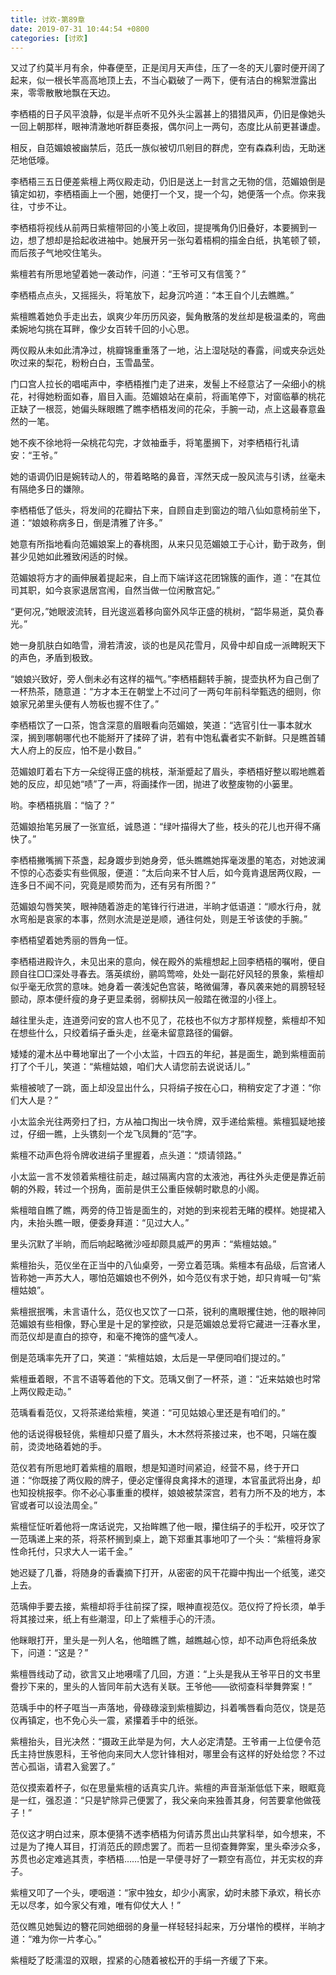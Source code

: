```yaml
---
title: 讨欢-第89章
date: 2019-07-31 10:44:54 +0800
categories: [讨欢]
---
```


又过了约莫半月有余，仲春便至，正是闰月天声佳，压了一冬的天儿霎时便开阔了起来，似一根长竿高高地顶上去，不当心戳破了一两下，便有洁白的棉絮泄露出来，零零散散地飘在天边。

李栖梧的日子风平浪静，似是半点听不见外头尘嚣甚上的猎猎风声，仍旧是像她头一回上朝那样，眼神清澈地听群臣奏报，偶尔问上一两句，态度比从前更甚谦虚。

相反，自范媚娘被幽禁后，范氏一族似被切爪剜目的群虎，空有森森利齿，无助迷茫地低嚎。

李栖梧三五日便差紫檀上两仪殿走动，仍旧是送上一封言之无物的信，范媚娘倒是镇定如初，李栖梧画上一个圈，她便打一个叉，提一个勾，她便落一个点。你来我往，寸步不让。

李栖梧将视线从前两日紫檀带回的小笺上收回，提提嘴角仍旧叠好，本要搁到一边，想了想却是拾起收进袖中。她展开另一张勾着梧桐的描金白纸，执笔顿了顿，而后孩子气地咬住笔头。

紫檀若有所思地望着她一袭动作，问道：“王爷可又有信笺？”

李栖梧点点头，又摇摇头，将笔放下，起身沉吟道：“本王自个儿去瞧瞧。”

紫檀瞧着她负手走出去，飒爽少年历历风姿，鬓角散落的发丝却是极温柔的，弯曲柔婉地勾挑在耳畔，像少女百转千回的小心思。

两仪殿从未如此清净过，桃瓣锦重重落了一地，沾上湿哒哒的春露，间或夹杂远处吹过来的梨花，粉粉白白，玉雪晶莹。

门口宫人拉长的唱喏声中，李栖梧推门走了进来，发髻上不经意沾了一朵细小的桃花，衬得她粉面如春，眉目入画。范媚娘站在桌前，将画笔停下，对窗临摹的桃花正缺了一根蕊，她偏头眯眼瞧了瞧李栖梧发间的花朵，手腕一动，点上这最春意盎然的一笔。

她不疾不徐地将一朵桃花勾完，才敛袖垂手，将笔墨搁下，对李栖梧行礼请安：“王爷。”

她的语调仍旧是婉转动人的，带着略略的鼻音，浑然天成一股风流与引诱，丝毫未有隔绝多日的嫌隙。

李栖梧低了低头，将发间的花瓣拈下来，自顾自走到窗边的暗八仙如意椅前坐下，道：“娘娘称病多日，倒是清雅了许多。”

她意有所指地看向范媚娘案上的春桃图，从来只见范媚娘工于心计，勤于政务，倒甚少见她如此雅致闲适的时候。

范媚娘将方才的画伸展着提起来，自上而下端详这花团锦簇的画作，道：“在其位司其职，如今哀家退居宫闱，自然当做一位闲散宫妃。”

“更何况，”她眼波流转，目光逡巡着移向窗外风华正盛的桃树，“韶华易逝，莫负春光。”

她一身肌肤白如皓雪，滑若清波，谈的也是风花雪月，风骨中却自成一派睥睨天下的声色，矛盾到极致。

“娘娘兴致好，旁人倒未必有这样的福气。”李栖梧翻转手腕，提壶执杯为自己倒了一杯热茶，随意道：“方才本王在朝堂上不过问了一两句年前科举甄选的细则，你娘家兄弟里头便有人笏板也握不住了。”

李栖梧饮了一口茶，饱含深意的眉眼看向范媚娘，笑道：“选官引仕一事本就水深，搁到哪朝哪代也不能掰开了揉碎了讲，若有中饱私囊者实不新鲜。只是瞧首辅大人府上的反应，怕不是小数目。”

范媚娘盯着右下方一朵绽得正盛的桃枝，渐渐蹙起了眉头，李栖梧好整以暇地瞧着她的反应，却见她“啧”了一声，将画揉作一团，抛进了收整废物的小篓里。

哟。李栖梧挑眉：“恼了？”

范媚娘抬笔另展了一张宣纸，诚恳道：“绿叶描得大了些，枝头的花儿也开得不痛快了。”

李栖梧撇嘴搁下茶盏，起身踱步到她身旁，低头瞧瞧她挥毫泼墨的笔态，对她波澜不惊的心态委实有些佩服，便道：“太后向来不甘人后，如今竟肯退居两仪殿，一连多日不闻不问，究竟是顺势而为，还有另有所图？”

范媚娘勾唇笑笑，眼神随着游走的笔锋行行进进，半晌才低语道：“顺水行舟，就水弯船是哀家的本事，然则水流是逆是顺，通往何处，则是王爷该使的手腕。”

李栖梧望着她秀丽的唇角一怔。

李栖梧进殿许久，未见出来的意向，候在殿外的紫檀想起上回李栖梧的嘱咐，便自顾自往□□深处寻春去。落英缤纷，鹂鸣莺啼，处处一副花好风轻的景象，紫檀却似乎毫无欣赏的意味。她身着一袭浅妃色宫装，略微偏薄，春风袭来她的肩膀轻轻颤动，原本便纤瘦的身子更显柔弱，弱柳扶风一般踏在微湿的小径上。

越往里头走，连道旁问安的宫人也不见了，花枝也不似方才那样规整，紫檀却不知在想些什么，只绞着绢子垂头走，丝毫未留意路径的偏僻。

矮矮的灌木丛中蓦地窜出了一个小太监，十四五的年纪，甚是面生，跪到紫檀面前打了个千儿，笑道：“紫檀姑娘，咱们大人请您前去说说话儿。”

紫檀被唬了一跳，面上却没显出什么，只将绢子按在心口，稍稍安定了才道：“你们大人是？”

小太监余光往两旁扫了扫，方从袖口掏出一块令牌，双手递给紫檀。紫檀狐疑地接过，仔细一瞧，上头镌刻一个龙飞凤舞的“范”字。

紫檀不动声色将令牌收进绢子里握着，点头道：“烦请领路。”

小太监一言不发领着紫檀往前走，越过隔离内宫的太液池，再往外头走便是靠近前朝的外殿，转过一个拐角，面前是供王公重臣候朝时歇息的小阁。

紫檀暗自瞧了瞧，两旁的侍卫皆是面生的，对她的到来视若无睹的模样。她提裙入内，未抬头瞧一眼，便委身拜道：“见过大人。”

里头沉默了半晌，而后响起略微沙哑却颇具威严的男声：“紫檀姑娘。”

紫檀抬头，范仪坐在正当中的八仙桌旁，一旁立着范瑀。紫檀本有品级，后宫诸人皆称她一声苏大人，哪怕范媚娘也不例外，如今范仪有求于她，却只肯喊一句“紫檀姑娘”。

紫檀抿抿嘴，未言语什么，范仪也又饮了一口茶，锐利的鹰眼攫住她，他的眼神同范媚娘有些相像，野心里是十足的掌控欲，只是范媚娘总爱将它藏进一汪春水里，而范仪却是直白的掠夺，和毫不掩饰的盛气凌人。

倒是范瑀率先开了口，笑道：“紫檀姑娘，太后是一早便同咱们提过的。”

紫檀垂着眼，不言不语等着他的下文。范瑀又倒了一杯茶，道：“近来姑娘也时常上两仪殿走动。”

范瑀看看范仪，又将茶递给紫檀，笑道：“可见姑娘心里还是有咱们的。”

他的话说得极轻佻，紫檀却只蹙了眉头，木木然将茶接过来，也不喝，只端在腹前，烫烫地硌着她的手。

范仪若有所思地盯着紫檀的眉眼，想是知道时间紧迫，经营不易，终于开口道：“你既接了两仪殿的牌子，便必定懂得良禽择木的道理，本官虽武将出身，却也知投桃报李。你不必心事重重的模样，娘娘被禁深宫，若有力所不及的地方，本官或者可以设法周全。”

紫檀怔怔听着他将一席话说完，又抬眸瞧了他一眼，攥住绢子的手松开，咬牙饮了一范瑀递上来的茶，将茶杯搁到桌上，跪下郑重其事地叩了一个头：“紫檀将身家性命托付，只求大人一诺千金。”

她迟疑了几番，将随身的香囊摘下打开，从密密的风干花瓣中掏出一个纸笺，递交上去。

范瑀伸手要去接，紫檀却将手往前探了探，眼神直视范仪。范仪捋了捋长须，单手将其接过来，纸上有些潮湿，印上了紫檀手心的汗渍。

他眯眼打开，里头是一列人名，他暗瞧了瞧，越瞧越心惊，却不动声色将纸条放下，问道：“这是？”

紫檀唇线动了动，欲言又止地嗫嚅了几回，方道：“上头是我从王爷平日的文书里誊抄下来的，里头的人皆同年前大选有关联。王爷他——欲彻查科举舞弊案！”

范瑀手中的杯子哐当一声落地，骨碌碌滚到紫檀脚边，抖着嘴唇看向范仪，饶是范仪再镇定，也不免心头一震，紧攥着手中的纸张。

紫檀抬头，目光决然：“摄政王此举是为何，大人必定清楚。王爷甫一上位便令范氏主持世族恩科，王爷他向来同大人您针锋相对，哪里会有这样的好处给您？不过苦心孤诣，请君入瓮罢了。”

范仪摸索着杯子，似在思量紫檀的话真实几许。紫檀的声音渐渐低低下来，眼眶竟是一红，强忍道：“只是铲除异己便罢了，我父亲向来独善其身，何苦要拿他做筏子！”

范仪这才明白过来，原本便猜不透李栖梧为何请苏贯出山共掌科举，如今想来，不过是为了掩人耳目，打消范氏的顾虑罢了。而若一旦彻查舞弊案，里头牵涉众多，苏贯也必定难逃其责，李栖梧……怕是一早便寻好了一颗空有高位，并无实权的弃子。

紫檀又叩了一个头，哽咽道：“家中独女，却少小离家，幼时未膝下承欢，稍长亦无以尽孝，如今家父有难，唯有仰仗大人！”

范仪瞧见她鬓边的簪花同她细弱的身量一样轻轻抖起来，万分堪怜的模样，半晌才道：“难为你一片孝心。”

紫檀眨了眨濡湿的双眼，捏紧的心随着被松开的手绢一齐缓了下来。

